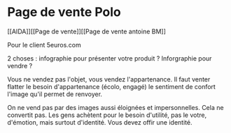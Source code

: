 # Page de vente Polo
[[AIDA]][[Page de vente]][[Page de vente antoine BM]]

Pour le client 5euros.com

2 choses : infographie pour présenter votre produit ?
Inforgraphie pour vendre ?

Vous ne vendez pas l'objet, vous vendez l'appartenance.
Il faut venter flatter le besoin d'appartenance (écolo, engagé) le sentiment de confort l'image qu'il permet de renvoyer.

On ne vend pas par des images aussi éloignées et impersonnelles. Cela ne convertit pas.
Les gens achètent pour le besoin d'utilité, pas le votre, d'émotion, mais surtout d'identité. Vous devez offir une identité.